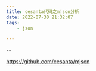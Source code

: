 ```yaml
---
title: cesanta代码之mjson分析
date: 2022-07-30 21:32:07
tags:
	- json

---
```


--

https://github.com/cesanta/mjson
